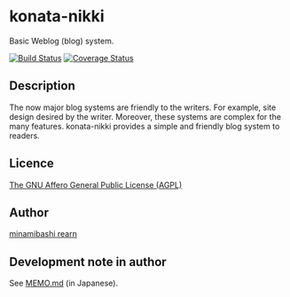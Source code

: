 konata-nikki
============

Basic Weblog (blog) system.

[![Build Status](https://travis-ci.org/rearn/konata-nikki.svg?branch=master)](https://travis-ci.org/rearn/konata-nikki)
[![Coverage Status](https://coveralls.io/repos/github/rearn/konata-nikki/badge.svg?branch=master)](https://coveralls.io/github/rearn/konata-nikki?branch=master)

## Description

The now major blog systems are friendly to the writers.
For example, site design desired by the writer.
Moreover, these systems are complex for the many features.
konata-nikki provides a simple and friendly blog system to readers.

## Licence

[The GNU Affero General Public License (AGPL)](https://github.com/rearn/konata-nikki/blob/master/GNU-AGPL-3.0.txt)

## Author

[minamibashi rearn](https://github.com/rearn)

## Development note in author

See [MEMO.md](https://github.com/rearn/konata-nikki/blob/master/MEMO.md) (in Japanese).
